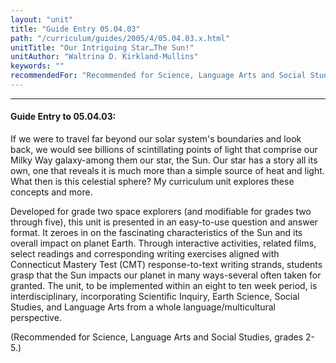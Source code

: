 ```yaml
---
layout: "unit"
title: "Guide Entry 05.04.03"
path: "/curriculum/guides/2005/4/05.04.03.x.html"
unitTitle: "Our Intriguing Star…The Sun!"
unitAuthor: "Waltrina D. Kirkland-Mullins"
keywords: ""
recommendedFor: "Recommended for Science, Language Arts and Social Studies, grades 2-5."
---
```

<body>
<hr/>
<h4>
Guide Entry to 05.04.03:
</h4>
<p>
If we were to travel far beyond our solar system's boundaries and look back, we would see billions of scintillating points of light that comprise our Milky Way galaxy-among them our star, the Sun. Our star has a story all its own, one that reveals it is much more than a simple source of heat and light. What then is this celestial sphere? My curriculum unit explores these concepts and more.
</p>
<p>
Developed for grade two space explorers (and modifiable for grades two through five), this unit is presented in an easy-to-use question and answer format. It zeroes in on the fascinating characteristics of the Sun and its overall impact on planet Earth. Through interactive activities, related films, select readings and corresponding writing exercises aligned with Connecticut Mastery Test (CMT) response-to-text writing strands, students grasp that the Sun impacts our planet in many ways-several often taken for granted. The unit, to be implemented within an eight to ten week period, is interdisciplinary, incorporating Scientific Inquiry, Earth Science, Social Studies, and Language Arts from a whole language/multicultural perspective.
</p>
<p>
(Recommended for Science, Language Arts and Social Studies, grades 2-5.)
</p>
</body>